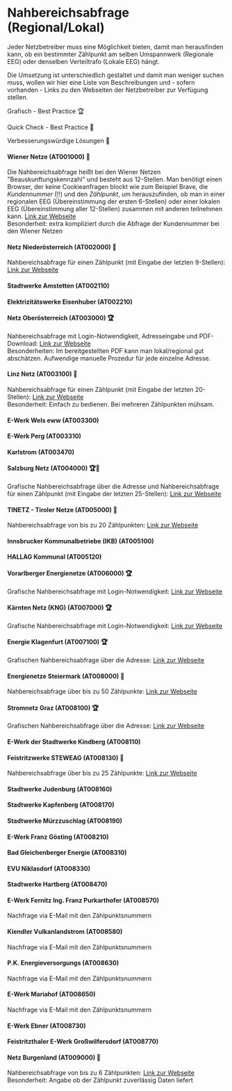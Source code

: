 # Nahbereichsabfrage (Regional/Lokal)

Jeder Netzbetreiber muss eine Möglichkeit bieten, damit man herausfinden kann, ob ein bestimmter Zählpunkt am selben Umspannwerk (Regionale EEG) oder denselben Verteiltrafo (Lokale EEG) hängt.&#x20;

Die Umsetzung ist unterschiedlich gestaltet und damit man weniger suchen muss, wollen wir hier eine Liste von Beschreibungen und - sofern vorhanden - Links zu den Webseiten der Netzbetreiber zur Verfügung stellen.&#x20;

Grafisch - Best Practice 🏆

Quick Check - Best Practice 🏅

Verbesserungswürdige Lösungen 🍋

#### Wiener Netze (AT001000)  🍋

Die Nahbereichsabfrage heißt bei den Wiener Netzen "Beauskunftungskennzahl" und besteht aus 12-Stellen. Man benötigt einen Browser, der keine Cookieanfragen blockt wie zum Beispiel Brave, die _Kundennummer_ (!!) und den _Zählpunkt_, um herauszufinden, ob man in einer regionalen EEG (Übereinstimmung der ersten 6-Stellen) oder einer lokalen EEG (Übereinstimmung aller 12-Stellen) zusammen mit anderen teilnehmen kann. [Link zur Webseite](https://www.wienernetze.at/beauskunftungskennzahl-abfragen)\
Besonderheit: extra kompliziert durch die Abfrage der Kundennummer bei den Wiener Netzen

#### Netz Niederösterreich (AT002000) 🏅&#x20;

Nahbereichsabfrage für einen Zählpunkt (mit Eingabe der letzten 9-Stellen): [Link zur Webseite](https://www.netz-noe.at/SpecialPages/EEGBeauskunftung.aspx)&#x20;

#### Stadtwerke Amstetten (AT002110)



#### Elektrizitätswerke Eisenhuber (AT002210)



#### Netz Oberösterreich (AT003000) 🏆

Nahbereichsabfrage mit Login-Notwendigkeit, Adresseingabe und PDF-Download: [Link zur Webseite](https://netto.netzooe.at/netto/connectClient) \
Besonderheiten: Im bereitgestellten PDF kann man lokal/regional gut abschätzen. Aufwendige manuelle Prozedur für jede einzelne Adresse.

#### Linz Netz (AT003100) 🏅

Nahbereichsabfrage für einen Zählpunkt (mit Eingabe der letzten 20-Stellen): [Link zur Webseite](https://services.linznetz.at/energiegemeinschaften/?nav=%2Fde%2Flinz\_netz\_website%2Fstrom%2Fmein\_stromanschluss%2Ferzeugungsanlage\_anschliessen%2Fauskunft\_zum\_versorgungsbereich%2Fauskunft\_zum\_versorgungsbereich.xhtml) \
Besonderheit: Einfach zu bedienen. Bei mehreren Zählpunkten mühsam.&#x20;

#### E-Werk Wels eww (AT003300)



#### E-Werk Perg (AT003310)



#### Karlstrom (AT003470)



#### Salzburg Netz (AT004000) 🏆🏅

Grafische Nahbereichsabfrage über die Adresse und Nahbereichsabfrage für einen Zählpunkt (mit Eingabe der letzten 25-Stellen): [Link zur Webseite](https://www.salzburgnetz.at/stromnetz/energiegemeinschaften/erneuerbare-energie-gemeinschaften.html#woisteegmoeglich)&#x20;

#### TINETZ - Tiroler Netze (AT005000) 🏅

Nahbereichsabfrage von bis zu 20 Zählpunkten: [Link zur Webseite](https://www.tinetz.at/infobereich/energiegemeinschaften/auskunft-nahbereich/)

#### Innsbrucker Kommunalbetriebe (IKB) (AT005100)



#### HALLAG Kommunal (AT005120)



#### Vorarlberger Energienetze (AT006000) 🏆

Grafische Nahbereichsabfrage mit Login-Notwendigkeit: [Link zur Webseite](https://energiegemeinschaften.vorarlbergnetz.at/eeg\_auskunft/)

#### Kärnten Netz (KNG) (AT007000) 🏆

Grafische Nahbereichsabfrage mit Login-Notwendigkeit: [Link zur Webseite](https://kaerntennetz.at/erneuerbare-energiegemeinschaften-eeg.htm)

#### Energie Klagenfurt (AT007100) 🏆

Grafischen Nahbereichsabfrage über die Adresse: [Link zur Webseite](https://gis-stw-at.maps.arcgis.com/apps/instant/lookup/index.html?appid=8bc6e3dbaa784646a7d4ecbe6daa5b68\&find=B70d%252C%25209020%252C%2520Klagenfurt%2520am%2520W%25C3%25B6rthersee%252C%2520Klagenfurt%252C%2520K%25C3%25A4rnten)

#### Energienetze Steiermark (AT008000) 🏅

Nahbereichsabfrage über bis zu 50 Zählpunkte: [Link zur Webseite](https://portal.e-netze.at/nahbereich)&#x20;

#### Stromnetz Graz (AT008100) 🏆

Grafischen Nahbereichsabfrage über die Adresse: [Link zur Webseite](https://www.stromnetz-graz.at/sgg/energiegemeinschaften/eeg-erneuerbare-energie-gemeinschaften/nahbereichsauskunft)

#### E-Werk der Stadtwerke Kindberg (AT008110)



#### Feistritzwerke STEWEAG (AT008130) 🏅

Nahbereichsabfrage über bis zu 25 Zählpunkte: [Link zur Webseite](https://kundenportal.feistritzwerke.at/nahbereichsabfrage)&#x20;

#### Stadtwerke Judenburg (AT008160)



#### Stadtwerke Kapfenberg (AT008170)



#### Stadtwerke Mürzzuschlag (AT008190)



#### E-Werk Franz Gösting (AT008210)



#### Bad Gleichenberger Energie (AT008310)



#### EVU Niklasdorf (AT008330)



#### Stadtwerke Hartberg (AT008470)



#### E-Werk Fernitz Ing. Franz Purkarthofer (AT008570)

Nachfrage via E-Mail mit den Zählpunktsnummern

#### Kiendler Vulkanlandstrom (AT008580)

Nachfrage via E-Mail mit den Zählpunktsnummern

#### P.K. Energieversorgungs (AT008630)

Nachfrage via E-Mail mit den Zählpunktsnummern

#### E-Werk Mariahof (AT008650)

Nachfrage via E-Mail mit den Zählpunktsnummern

#### E-Werk Ebner (AT008730)



#### Feistritzthaler E-Werk Großwilfersdorf (AT008770)



#### Netz Burgenland (AT009000) 🏅

Nahbereichsabfrage von bis zu 6 Zählpunkten: [Link zur Webseite](https://analytics.netzburgenland.at/eeg-nahbereichsabfrage2)\
Besonderheit: Angabe ob der Zählpunkt zuverlässig Daten liefert
